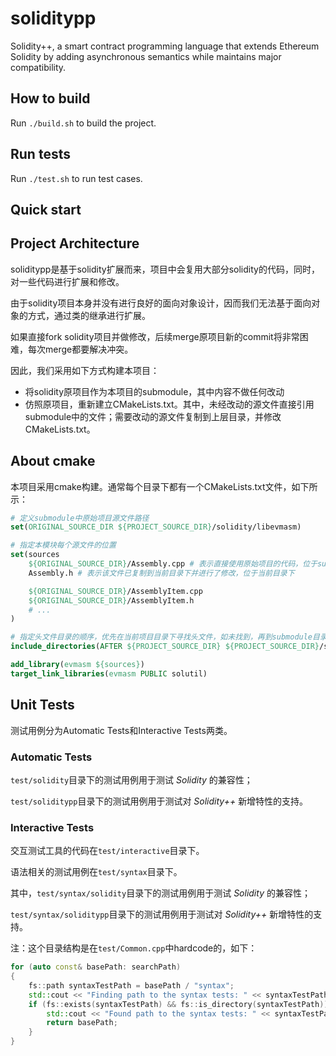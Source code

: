# soliditypp
Solidity++, a smart contract programming language that extends Ethereum Solidity by adding asynchronous semantics while maintains major compatibility.

## How to build
Run ```./build.sh``` to build the project.

## Run tests
Run ```./test.sh``` to run test cases.

## Quick start

## Project Architecture
soliditypp是基于solidity扩展而来，项目中会复用大部分solidity的代码，同时，对一些代码进行扩展和修改。

由于solidity项目本身并没有进行良好的面向对象设计，因而我们无法基于面向对象的方式，通过类的继承进行扩展。

如果直接fork solidity项目并做修改，后续merge原项目新的commit将非常困难，每次merge都要解决冲突。

因此，我们采用如下方式构建本项目：

* 将solidity原项目作为本项目的submodule，其中内容不做任何改动
* 仿照原项目，重新建立CMakeLists.txt。其中，未经改动的源文件直接引用submodule中的文件；需要改动的源文件复制到上层目录，并修改CMakeLists.txt。

## About cmake
本项目采用cmake构建。通常每个目录下都有一个CMakeLists.txt文件，如下所示：

```cmake
# 定义submodule中原始项目源文件路径
set(ORIGINAL_SOURCE_DIR ${PROJECT_SOURCE_DIR}/solidity/libevmasm)

# 指定本模块每个源文件的位置
set(sources
	${ORIGINAL_SOURCE_DIR}/Assembly.cpp # 表示直接使用原始项目的代码，位于submodule目录下
	Assembly.h # 表示该文件已复制到当前目录下并进行了修改，位于当前目录下

	${ORIGINAL_SOURCE_DIR}/AssemblyItem.cpp
	${ORIGINAL_SOURCE_DIR}/AssemblyItem.h
    # ...
)

# 指定头文件目录的顺序，优先在当前项目目录下寻找头文件，如未找到，再到submodule目录下寻找。这样可以保证本项目复制并修改的那些头文件优先生效。
include_directories(AFTER ${PROJECT_SOURCE_DIR} ${PROJECT_SOURCE_DIR}/solidity)

add_library(evmasm ${sources})
target_link_libraries(evmasm PUBLIC solutil)
```

## Unit Tests
测试用例分为Automatic Tests和Interactive Tests两类。

### Automatic Tests
```test/solidity```目录下的测试用例用于测试 *Solidity* 的兼容性；

```test/soliditypp```目录下的测试用例用于测试对 *Solidity++* 新增特性的支持。

### Interactive Tests
交互测试工具的代码在```test/interactive```目录下。

语法相关的测试用例在```test/syntax```目录下。

其中，```test/syntax/solidity```目录下的测试用例用于测试 *Solidity* 的兼容性；

```test/syntax/soliditypp```目录下的测试用例用于测试对 *Solidity++* 新增特性的支持。

注：这个目录结构是在```test/Common.cpp```中hardcode的，如下：
```cpp
for (auto const& basePath: searchPath)
{
    fs::path syntaxTestPath = basePath / "syntax";
    std::cout << "Finding path to the syntax tests: " << syntaxTestPath << std::endl;
    if (fs::exists(syntaxTestPath) && fs::is_directory(syntaxTestPath)) {
        std::cout << "Found path to the syntax tests: " << syntaxTestPath << std::endl;
        return basePath;
    }
}
```